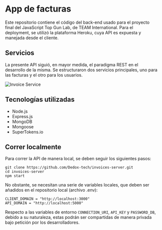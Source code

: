 # App de facturas

Este repositorio contiene el código del back-end usado para el proyecto final del JavaScript Top Gun Lab, de TEAM International. Para el deployment, se utilizó la plataforma Heroku, cuya API es expuesta y manejada desde el cliente.

## Servicios

La presente API siguió, en mayor medida, el paradigma REST en el desarrollo de la misma. Se estructuraron dos servicios principales, uno para las facturas y el otro para los usuarios.

![Invoice Service](https://dl.dropboxusercontent.com/s/12xxp9t1jegom9u/Service%20Invoices%20%282%29.png?dl=0)

## Tecnologías utilizadas

- Node.js
- Express.js
- MongoDB
- Mongoose
- SuperTokens.io

## Correr localmente

Para correr la API de manera local, se deben seguir los siguientes pasos:

```
git clone https://github.com/Dedox-tech/invoices-server.git
cd invoices-server
npm start
```

No obstante, se necesitan una serie de variables locales, que deben ser añadidos en el repositorio local (archivo .env):

```
CLIENT_DOMAIN = "http://localhost:3000"
API_DOMAIN = "http://localhost:5000"
```

Respecto a las variables de entorno `CONNECTION_URI`, `API_KEY` y `PASSWORD_DB`, debido a su naturaleza, estas podrán ser compartidas de manera privada bajo petición por los desarrolladores. 
